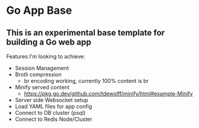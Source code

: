 # Go App Base
## This is an experimental base template for building a Go web app

Features I'm looking to achieve:
* Session Management
* Brotli compression
    * br encoding working, currently 100% content is br
* Minify served content
    * https://pkg.go.dev/github.com/tdewolff/minify/html#example-Minify
* Server side Websocket setup
* Load YAML files for app config
* Connect to DB cluster (psql)
* Connect to Redis Node/Cluster